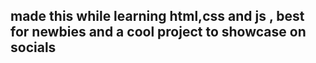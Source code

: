 ## made this while learning html,css and js , best for newbies and a cool project to showcase on socials 
